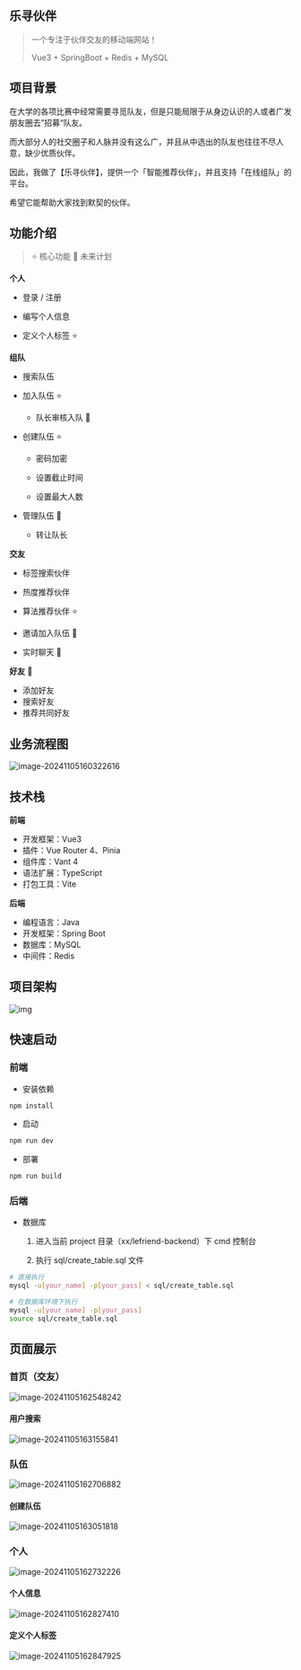 ## 乐寻伙伴

> 一个专注于伙伴交友的移动端网站！
>
> Vue3 + SpringBoot + Redis + MySQL

## 项目背景

在大学的各项比赛中经常需要寻觅队友，但是只能局限于从身边认识的人或者广发朋友圈去”招募“队友。

而大部分人的社交圈子和人脉并没有这么广，并且从中选出的队友也往往不尽人意，缺少优质伙伴。

因此，我做了【乐寻伙伴】，提供一个「智能推荐伙伴」，并且支持「在线组队」的平台。

希望它能帮助大家找到默契的伙伴。

## 功能介绍

> :star: 核心功能  :rocket: 未来计划

**个人**

- 登录 / 注册

- 编写个人信息

- 定义个人标签 :star:

**组队**

- 搜索队伍

- 加入队伍 :star:
  - 队长审核入队 :rocket:

- 创建队伍 :star:

  - 密码加密

  - 设置截止时间

  - 设置最大人数

- 管理队伍 :rocket:
  - 转让队长

**交友**

- 标签搜索伙伴

- 热度推荐伙伴

- 算法推荐伙伴 :star:
- 邀请加入队伍 :rocket:
- 实时聊天 :rocket:

**好友** :rocket:

- 添加好友
- 搜索好友
- 推荐共同好友



## 业务流程图

![image-20241105160322616](https://gcore.jsdelivr.net/gh/BlueApong/images@main/img/202411051603397.png)



## 技术栈

**前端**

- 开发框架：Vue3
- 插件：Vue Router 4、Pinia
- 组件库：Vant 4
- 语法扩展：TypeScript
- 打包工具：Vite



**后端**

- 编程语言：Java
- 开发框架：Spring Boot
- 数据库：MySQL
- 中间件：Redis



## 项目架构

![img](https://gcore.jsdelivr.net/gh/BlueApong/images@main/img/202411051610265.png)



## 快速启动

### 前端

- 安装依赖

``` bash
npm install
```

- 启动

``` bash
npm run dev
```

- 部署

``` bash
npm run build
```

### 后端

- 数据库

  1. 进入当前 project 目录（xx/lefriend-backend）下 cmd 控制台

  2. 执行 sql/create_table.sql 文件

``` bash
# 直接执行
mysql -u[your_name] -p[your_pass] < sql/create_table.sql
```

``` bash
# 在数据库环境下执行
mysql -u[your_name] -p[your_pass]
source sql/create_table.sql
```

## 页面展示

### 首页（交友）

![image-20241105162548242](https://gcore.jsdelivr.net/gh/BlueApong/images@main/img/202411051625304.png)

#### 用户搜索

![image-20241105163155841](https://gcore.jsdelivr.net/gh/BlueApong/images@main/img/202411051631885.png)

### 队伍

![image-20241105162706882](https://gcore.jsdelivr.net/gh/BlueApong/images@main/img/202411051627939.png)

#### 创建队伍

![image-20241105163051818](https://gcore.jsdelivr.net/gh/BlueApong/images@main/img/202411051631925.png)

### 个人

![image-20241105162732226](https://gcore.jsdelivr.net/gh/BlueApong/images@main/img/202411051627268.png)

#### 个人信息

![image-20241105162827410](https://gcore.jsdelivr.net/gh/BlueApong/images@main/img/202411051628455.png)

#### 定义个人标签

![image-20241105162847925](https://gcore.jsdelivr.net/gh/BlueApong/images@main/img/202411051628970.png)
